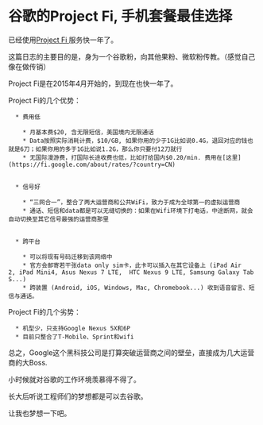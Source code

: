 # 谷歌的Project Fi, 手机套餐最佳选择


已经使用[Project Fi ](https://fi.google.com/about/)服务快一年了。

这篇日志的主要目的是，身为一个谷歌粉，向其他果粉、微软粉传教。（感觉自己像在做传销）

Project Fi是在2015年4月开始的，到现在也快一年了。

Project Fi的几个优势：




      * 费用低

        * 月基本费$20, 含无限短信，美国境内无限通话
        * Data按照实际消耗计费，$10/GB, 如果你用的少于1G比如说0.4G，退回对应的钱也就是6刀；如果你用的多于1G比如说1.2G，那么你只要付12刀就行
        * 无国际漫游费，打国际长途收费也低，比如打给国内$0.20/min. 费用在[这里](https://fi.google.com/about/rates/?country=CN)


      * 信号好

        * “三网合一”，整合了两大运营商和公共WiFi，致力于成为全球第一的虚拟运营商
        * 通话、短信和data都是可以无缝切换的：如果在Wifi环境下打电话，中途断网，就会自动切换至其它信号最强的运营商那里


      * 跨平台

        * 可以将现有号码迁移到该网络中
        * 官方会邮寄若干张data only sim卡，此卡可以插入在其它设备上 (iPad Air 2, iPad Mini4, Asus Nexus 7 LTE,  HTC Nexus 9 LTE, Samsung Galaxy Tab S...)
        * 跨装置 (Android, iOS, Windows, Mac, Chromebook...) 收到语音留言、短信与通话。




Project Fi的几个劣势：


      * 机型少，只支持Google Nexus 5X和6P
      * 目前只整合了T-Mobile、Sprint和wifi


总之，Google这个黑科技公司是打算突破运营商之间的壁垒，直接成为几大运营商的大Boss.

小时候就对谷歌的工作环境羡慕得不得了。

长大后听说工程师们的梦想都是可以去谷歌。

让我也梦想一下吧。

